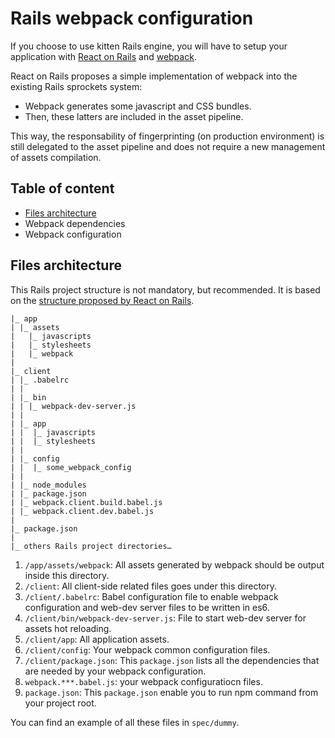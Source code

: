 # Rails webpack configuration

If you choose to use kitten Rails engine, you will have to setup your
application with [React on Rails](https://github.com/shakacode/react_on_rails)
and [webpack](https://webpack.github.io/).

React on Rails proposes a simple implementation of webpack into the existing
Rails sprockets system:
- Webpack generates some javascript and CSS bundles.
- Then, these latters are included in the asset pipeline.

This way, the responsability of fingerprinting (on production environment) is
still delegated to the asset pipeline and does not require a new management of
assets compilation.

## Table of content

- [Files architecture](#files-architecture)
- Webpack dependencies
- Webpack configuration

## Files architecture

This Rails project structure is not mandatory, but recommended. It is based on the
[structure proposed by React on
Rails](https://github.com/shakacode/react_on_rails/blob/master/docs/additional-reading/recommended-project-structure.md).

```
|_ app
| |_ assets
|   |_ javascripts
|   |_ stylesheets
|   |_ webpack
|
|_ client
| |_ .babelrc
| |
| |_ bin
| | |_ webpack-dev-server.js
| |
| |_ app
| |  |_ javascripts
| |  |_ stylesheets
| |
| |_ config
| |  |_ some_webpack_config
| |
| |_ node_modules
| |_ package.json
| |_ webpack.client.build.babel.js
| |_ webpack.client.dev.babel.js
|
|_ package.json
|
|_ others Rails project directories…
```

1. `/app/assets/webpack`: All assets generated by webpack should be output inside
   this directory.
2. `/client`: All client-side related files goes under this directory.
3. `/client/.babelrc`: Babel configuration file to enable webpack configuration
   and web-dev server files to be written in es6.
4. `/client/bin/webpack-dev-server.js`: File to start web-dev server for assets
   hot reloading.
5. `/client/app`: All application assets.
6. `/client/config`: Your webpack common configuration files.
7. `/client/package.json`: This `package.json` lists all the dependencies that
   are needed by your webpack configuration.
8. `webpack.***.babel.js`: your webpack configuratiocn files.
9. `package.json`: This `package.json` enable you to run npm command from your
   project root.

You can find an example of all these files in `spec/dummy`.
